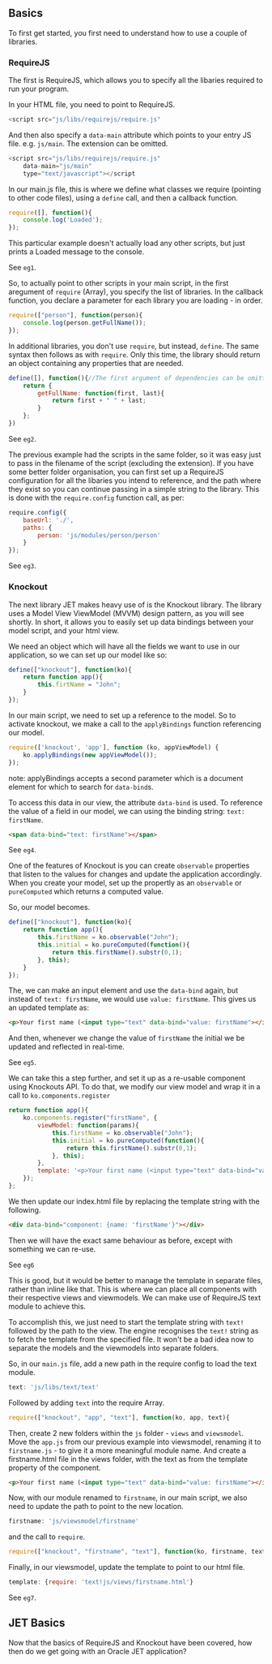 ## Basics

To first get started, you first need to understand how to use a couple of libraries.

### RequireJS

The first is RequireJS, which allows you to specify all the libaries required to run your program.

In your HTML file, you need to point to RequireJS.

```js
<script src="js/libs/requirejs/require.js"
```

And then also specify a `data-main` attribute which points to your entry JS file. e.g. `js/main`. The extension can be omitted.

```js
<script src="js/libs/requirejs/require.js"
    data-main="js/main"
    type="text/javascript"></script
```

In our main.js file, this is where we define what classes we require (pointing to other code files), using a `define` call, and then a callback function.

```js
require([], function(){
    console.log('Loaded');
});
```

This particular example doesn't actually load any other scripts, but just prints a Loaded message to the console.

See `eg1`.

So, to actually point to other scripts in your main script, in the first aregument of `require` (Array), you specify the list of libraries. In the callback function, you declare a parameter for each library you are loading - in order.

```js
require(["person"], function(person){
    console.log(person.getFullName());
});
```

In additional libraries, you don't use `require`, but instead, `define`. The same syntax then follows as with `require`. Only this time, the library should return an object containing any properties that are needed.

```js
define([], function(){//The first argument of dependencies can be omitted if there are no dependencies
    return {
        getFullName: function(first, last){
            return first + " " + last;
        }
    };
})
```

See `eg2`.

The previous example had the scripts in the same folder, so it was easy just to pass in the filename of the script (excluding the extension). If you have some better folder organisation, you can first set up a RequireJS configuration for all the libaries you intend to reference, and the path where they exist so you can continue passing in a simple string to the library. This is done with the `require.config` function call, as per:

```js
require.config({
    baseUrl: './',
    paths: {
        person: 'js/modules/person/person'
    }
});
```

See `eg3`.

### Knockout

The next library JET makes heavy use of is the Knockout library. The library uses a Model View ViewModel (MVVM) design pattern, as you will see shortly. In short, it allows you to easily set up data bindings between your model script, and your html view.

We need an object which will have all the fields we want to use in our application, so we can set up our model like so:

```js
define(["knockout"], function(ko){
    return function app(){
        this.firtName = "John";
    }
});
```

In our main script, we need to set up a reference to the model. So to activate knockout, we make a call to the `applyBindings` function referencing our model.

```js
require(['knockout', 'app'], function (ko, appViewModel) {
    ko.applyBindings(new appViewModel());
});
```

note: applyBindings accepts a second parameter which is a document element for which to search for `data-bind`s.

To access this data in our view, the attribute `data-bind` is used. To reference the value of a field in our model, we can using the binding string: `text: firstName`.

```html
<span data-bind="text: firstName"></span>
```

See `eg4`.

One of the features of Knockout is you can create `observable` properties that listen to the values for changes and update the application accordingly. When you create your model, set up the propertly as an `observable` or `pureComputed` which returns a computed value.

So, our model becomes.

```js
define(["knockout"], function(ko){
    return function app(){
        this.firstName = ko.observable("John");
        this.initial = ko.pureComputed(function(){
            return this.firstName().substr(0,1);
        }, this);
    }
});
```

The, we can make an input element and use the `data-bind` again, but instead of `text: firstName`, we would use `value: firstName`. This gives us an updated template as:

```html
<p>Your first name (<input type="text" data-bind="value: firstName"></input>) initial is <span data-bind="text: initial"></span>.</p>
```

And then, whenever we change the value of `firstName` the initial we be updated and reflected in real-time.

See `eg5`.

We can take this a step further, and set it up as a re-usable component using Knockouts API. To do that, we modify our view model and wrap it in a call to `ko.components.register`

```js
return function app(){
    ko.components.register("firstName", {
        viewModel: function(params){
            this.firstName = ko.observable("John");
            this.initial = ko.pureComputed(function(){
                return this.firstName().substr(0,1);
            }, this);
        },
        template: '<p>Your first name (<input type="text" data-bind="value: firstName"></input>) initial is <span data-bind="text: initial"></span>.</p>'
    });
};
```

We then update our index.html file by replacing the template string with the following.

```html
<div data-bind="component: {name: 'firstName'}"></div>
```

Then we will have the exact same behaviour as before, except with something we can re-use.

See `eg6`

This is good, but it would be better to manage the template in separate files, rather than inline like that. This is where we can place all components with their respective views and viewmodels. We can make use of RequireJS text module to achieve this.

To accomplish this, we just need to start the template string with `text!` followed by the path to the view. The engine recognises the `text!` string as to fetch the template from the specified file. It won't be a bad idea now to separate the models and the viewmodels into separate folders.

So, in our `main.js` file, add a new path in the require config to load the text module.

```js
text: 'js/libs/text/text'
```

Followed by adding `text` into the require Array.

```js
require(["knockout", "app", "text"], function(ko, app, text){
```

Then, create 2 new folders within the `js` folder - `views` and `viewsmodel`. Move the `app.js` from our previous example into viewsmodel, renaming it to `firstname.js` - to give it a more meaningful module name. And create a firstname.html file in the views folder, with the text as from the template property of the component.

```html
<p>Your first name (<input type="text" data-bind="value: firstName"></input>) initial is <span data-bind="text: initial"></span>.</p>
```

Now, with our module renamed to `firstname`, in our main script, we also need to update the path to point to the new location.

```js
firstname: 'js/viewsmodel/firstname'
```
and the call to `require`.

```js
require(["knockout", "firstname", "text"], function(ko, firstname, text){
```

Finally, in our viewsmodel, update the template to point to our html file.

```js
template: {require: 'text!js/views/firstname.html'}
```

See `eg7`.

## JET Basics

Now that the basics of RequireJS and Knockout have been covered, how then do we get going with an Oracle JET application?
